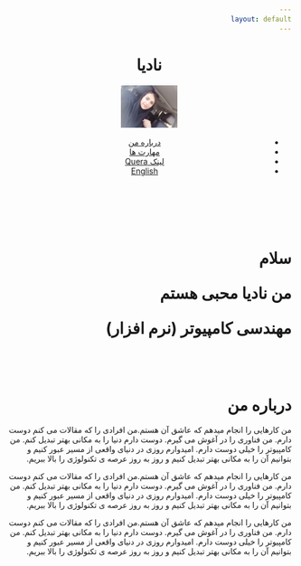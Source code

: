 ```yaml
---
layout: default
---
```

<html lang="fa">

<head>
    <meta charset="utf-8">
    <meta name="viewport" content="width=device-width, initial-scale=1.0">
    <meta http-equiv="X-UA-compatible" content="ie=edge">
    <link rel="stylesheet" href="css/animate.css">
    <link rel="stylesheet" href="css/style.css">
    <title>نادیا محبی</title>
</head>

<body dir="rtl">
    <div class="container navbar">
        <header>
            <div class="lgo">
                <h1>نادیا</h1>
               <img src=IMG_5787[2312].jpg width=20% height=20%>
            </div>
            <nav>
                <ul>
                    <li>
                        <a href="about">درباره من</a>
                    </li>
                    <li>
                        <a href="skills">مهارت ها</a>
                    </li>
                    <li>
                        <a href="https://quera.ir/profile/nadiamohebbi77">لینک  Quera</a>
                    </li>
                    <li>
                        <a href="https://nadiam77.github.io/mohebbi.github.io">English</a>
                    </li>
                </ul>
            </nav>
        </header>
    </div>
    <br>
    <br>
    <div class="container main-info-section">
        <div class="text">
            <h1>
                <p>سلام</p>
                <p>من نادیا محبی هستم</p>
                <p>مهندسی کامپیوتر (نرم افزار)</p>
            </h1>
        </div>
    </div>
    <br>
    <br>
    <div class="container about" id="about">
        <h1>درباره من</h1>
        <div class="about-me-info">
            <p>من کارهایی را انجام میدهم که عاشق آن هستم.من افرادی را که مقالات می کنم دوست دارم. من فناوری را در آغوش می گیرم. دوست دارم دنیا را به مکانی بهتر تبدیل کنم. من کامپیوتر را خیلی دوست دارم. امیدوارم روزی در دنیای واقعی از مسیر عبور کنیم و بتوانیم آن را به مکانی بهتر تبدیل کنیم و روز به روز عرصه ی تکنولوژی را بالا ببریم.  </p>
            <p>من کارهایی را انجام میدهم که عاشق آن هستم.من افرادی را که مقالات می کنم دوست دارم. من فناوری را در آغوش می گیرم. دوست دارم دنیا را به مکانی بهتر تبدیل کنم. من کامپیوتر را خیلی دوست دارم. امیدوارم روزی در دنیای واقعی از مسیر عبور کنیم و بتوانیم آن را به مکانی بهتر تبدیل کنیم و روز به روز عرصه ی تکنولوژی را بالا ببریم.</p>
            <p>من کارهایی را انجام میدهم که عاشق آن هستم.من افرادی را که مقالات می کنم دوست دارم. من فناوری را در آغوش می گیرم. دوست دارم دنیا را به مکانی بهتر تبدیل کنم. من کامپیوتر را خیلی دوست دارم. امیدوارم روزی در دنیای واقعی از مسیر عبور کنیم و بتوانیم آن را به مکانی بهتر تبدیل کنیم و روز به روز عرصه ی تکنولوژی را بالا ببریم.</p>
